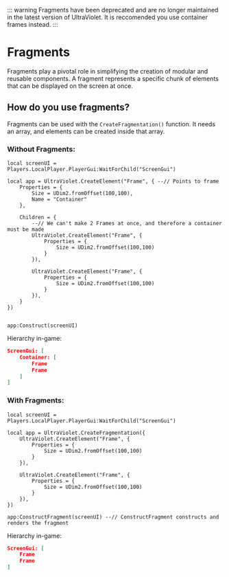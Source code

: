 ::: warning
Fragments have been deprecated and are no longer maintained in the latest version of UltraViolet. It is reccomended you use container frames instead.
:::

# Fragments

Fragments play a pivotal role in simplifying the creation of modular and reusable components. A fragment represents a specific chunk of elements that can be displayed on the screen at once.

## How do you use fragments?

Fragments can be used with the `CreateFragmentation()` function. It needs an array, and elements can be created inside that array.

### Without Fragments:

```lua:line-numbers
local screenUI = Players.LocalPlayer.PlayerGui:WaitForChild("ScreenGui")

local app = UltraViolet.CreateElement("Frame", { --// Points to frame
	Properties = {
		Size = UDim2.fromOffset(100,100),
		Name = "Container"
	},
	
	Children = {
		--// We can't make 2 Frames at once, and therefore a container must be made
		UltraViolet.CreateElement("Frame", {
			Properties = {
				Size = UDim2.fromOffset(100,100)
			}
		}),
		
		UltraViolet.CreateElement("Frame", {
			Properties = {
				Size = UDim2.fromOffset(100,100)
			}
		}),
	}
})


app:Construct(screenUI)
```

Hierarchy in-game:

```json
ScreenGui: [
    Container: [
        Frame
        Frame
    ]
]
```

### With Fragments:

```lua:line-numbers
local screenUI = Players.LocalPlayer.PlayerGui:WaitForChild("ScreenGui")

local app = UltraViolet.CreateFragmentation({
	UltraViolet.CreateElement("Frame", {
		Properties = {
			Size = UDim2.fromOffset(100,100)
		}
	}),

	UltraViolet.CreateElement("Frame", {
		Properties = {
			Size = UDim2.fromOffset(100,100)
		}
	}),
})

app:ConstructFragment(screenUI) --// ConstructFragment constructs and renders the fragment
```

Hierarchy in-game:

```json
ScreenGui: [
    Frame
    Frame
]
```